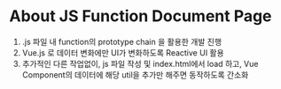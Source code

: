 # About JS Function Document Page
1. .js 파일 내 function의 prototype chain 을 활용한 개발 진행 
2. Vue.js 로 데이터 변화에만 UI가 변화하도록 Reactive UI 활용 
3. 추가적인 다른 작업없이, js 파일 작성 및 index.html에서 load 하고, Vue Component의 데이터에 해당 util을 추가만 해주면 동작하도록 간소화

